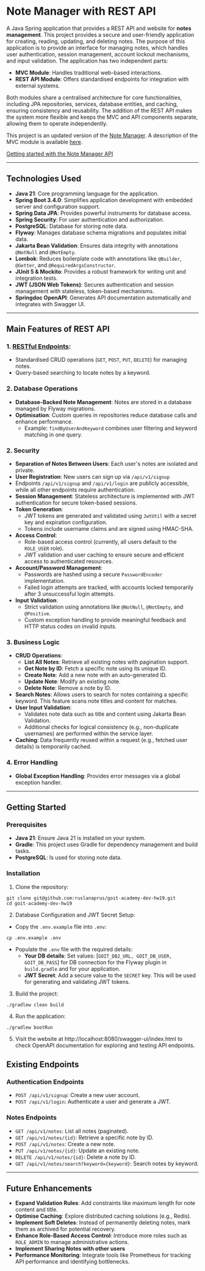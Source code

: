# Note Manager with REST API

A Java Spring application that provides a REST API and website for **notes management**. This project provides a secure and user-friendly application for creating, reading, updating, and deleting notes.
The purpose of this application is to provide an interface for managing notes, which handles user authentication, session management, account lockout mechanisms, and input validation.
The application has two independent parts:
 - **MVC Module**: Handles traditional web-based interactions.  
 - **REST API Module**: Offers standardised endpoints for integration with external systems.

Both modules share a centralised architecture for core functionalities, including JPA repositories, services, database entities, and caching, ensuring consistency and reusability.
The addition of the REST API makes the system more flexible and keeps the MVC and API components separate, allowing them to operate independently.

This project is an updated version of the [Note Manager](https://github.com/ruslanaprus/goit-academy-dev-hw17). A description of the MVC module is available [here](https://github.com/ruslanaprus/goit-academy-dev-hw17). 

[Getting started with the Note Manager API](#getting-started)

---

## Technologies Used

- **Java 21**: Core programming language for the application.
- **Spring Boot 3.4.0**: Simplifies application development with embedded server and configuration support.
- **Spring Data JPA**: Provides powerful instruments for database access.
- **Spring Security**: For user authentication and authorization.
- **PostgreSQL**: Database for storing note data.
- **Flyway**: Manages database schema migrations and populates initial data.
- **Jakarta Bean Validation**: Ensures data integrity with annotations `@NotNull` and `@NotEmpty`.
- **Lombok**: Reduces boilerplate code with annotations like `@Builder`, `@Getter`, and `@RequiredArgsConstructor`.
- **JUnit 5 & Mockito**: Provides a robust framework for writing unit and integration tests.
- **JWT (JSON Web Tokens)**: Secures authentication and session management with stateless, token-based mechanisms.
- **Springdoc OpenAPI**: Generates API documentation automatically and integrates with Swagger UI.

---

## Main Features of REST API

### 1. **[RESTful Endpoints](#existing-endpoints)**:
  - Standardised CRUD operations (`GET`, `POST`, `PUT`, `DELETE`) for managing notes.
  - Query-based searching to locate notes by a keyword.

### 2. Database Operations
- **Database-Backed Note Management**: Notes are stored in a database managed by Flyway migrations.
- **Optimisation**: Custom queries in repositories reduce database calls and enhance performance.
  - Example: `findByUserAndKeyword` combines user filtering and keyword matching in one query.

### 2. Security
- **Separation of Notes Between Users**: Each user's notes are isolated and private.
- **User Registration**: New users can sign up via `/api/v1/signup`
- Endpoints `/api/v1/signup` and `/api/v1/login` are publicly accessible, while all other endpoints require authentication.
- **Session Management**: Stateless architecture is implemented with JWT authentication for secure token-based sessions.
- **Token Generation**:
  - JWT tokens are generated and validated using `JwtUtil` with a secret key and expiration configuration.
  - Tokens include username claims and are signed using HMAC-SHA.
- **Access Control**:
  - Role-based access control (currently, all users default to the `ROLE_USER` role).
  - JWT validation and user caching to ensure secure and efficient access to authenticated resources.
- **Account/Password Management**:
  - Passwords are hashed using a secure `PasswordEncoder` implementation.
  - Failed login attempts are tracked, with accounts locked temporarily after 3 unsuccessful login attempts.
- **Input Validation**:
  - Strict validation using annotations like `@NotNull`, `@NotEmpty`, and `@Positive`.
  - Custom exception handling to provide meaningful feedback and HTTP status codes on invalid inputs.

### 3. Business Logic
- **CRUD Operations**:
  - **List All Notes**: Retrieve all existing notes with pagination support.
  - **Get Note by ID**: Fetch a specific note using its unique ID.
  - **Create Note**: Add a new note with an auto-generated ID.
  - **Update Note**: Modify an existing note.
  - **Delete Note**: Remove a note by ID.
- **Search Notes**: Allows users to search for notes containing a specific keyword. This feature scans note titles and content for matches.
- **User Input Validation**:
  - Validates note data such as title and content using Jakarta Bean Validation.
  - Additional checks for logical consistency (e.g., non-duplicate usernames) are performed within the service layer.
- **Caching**: Data frequently reused within a request (e.g., fetched user details) is temporarily cached.

### 4. Error Handling
- **Global Exception Handling**: Provides error messages via a global exception handler.

---

## Getting Started

### Prerequisites

- **Java 21**: Ensure Java 21 is installed on your system.
- **Gradle**: This project uses Gradle for dependency management and build tasks.
- **PostgreSQL**: Is used for storing note data.

### Installation

1. Clone the repository:
```shell
git clone git@github.com:ruslanaprus/goit-academy-dev-hw19.git
cd goit-academy-dev-hw19
```
2. Database Configuration and JWT Secret Setup:
 -  Copy the `.env.example` file into `.env`:
```shell
cp .env.example .env
```
 - Populate the `.env` file with the required details:
   - **Your DB details**: Set values: [`GOIT_DB2_URL, GOIT_DB_USER, GOIT_DB_PASS`] for DB connection for the Flyway plugin in `build.gradle` and for your application.
   - **JWT Secret**: Add a secure value to the `SECRET` key. This will be used for generating and validating JWT tokens.

3. Build the project:
```shell
./gradlew clean build
```
4. Run the application:
```shell
./gradlew bootRun
```
5. Visit the website at http://localhost:8080/swagger-ui/index.html to check OpenAPI documentation for exploring and testing API endpoints.

## Existing Endpoints
### Authentication Endpoints
- `POST /api/v1/signup`: Create a new user account.
- `POST /api/v1/login`: Authenticate a user and generate a JWT.

### Notes Endpoints
- `GET /api/v1/notes`: List all notes (paginated).
- `GET /api/v1/notes/{id}`: Retrieve a specific note by ID.
- `POST /api/v1/notes`: Create a new note.
- `PUT /api/v1/notes/{id}`: Update an existing note.
- `DELETE /api/v1/notes/{id}`: Delete a note by ID.
- `GET /api/v1/notes/search?keyword={keyword}`: Search notes by keyword.

---

## Future Enhancements

- **Expand Validation Rules**: Add constraints like maximum length for note content and title.
- **Optimise Caching**: Explore distributed caching solutions (e.g., Redis).
- **Implement Soft Deletes**: Instead of permanently deleting notes, mark them as archived for potential recovery.
- **Enhance Role-Based Access Control**: Introduce more roles such as `ROLE_ADMIN` to manage administrative actions.
- **Implement Sharing Notes with other users**
- **Performance Monitoring**: Integrate tools like Prometheus for tracking API performance and identifying bottlenecks.